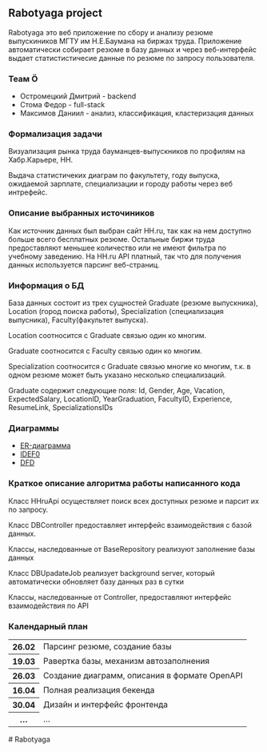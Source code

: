 
## Rabotyaga project

Rabotyaga это веб приложение по сбору и анализу резюме выпускиников МГТУ им Н.Е.Баумана на биржах труда. Приложение автоматически собирает резюме в базу данных и через веб-интерфейс выдает статистистичесие данные по резюме по запросу пользователя.

### Теам Ö

*   Остромецкий Дмитрий - backend
*   Стома Федор - full-stack
*   Максимов Даниил - анализ, классификация, кластеризация данных
### Формализация задачи

Визуализация рынка труда бауманцев-выпускников по профилям на Хабр.Карьере, HH.

Выдача статистичеких диаграм по факультету, году выпуска, ожидаемой зарплате, специализации и городу работы через веб интрефейс.

### Описание выбранных источиников

Как источник данных был выбран сайт HH.ru, так как на нем доступно больше всего бесплатных резюме. Остальные биржи труда предоставляют меньшее количество или не имеют фильтра по учебному заведению. На HH.ru API платный, так что для получения данных используется парсинг веб-страниц.

### Информация о БД

База данных состоит из трех сущностей Graduate (резюме выпускника), Location (город поиска работы), Specialization (специализация выпусника), Faculty(факультет выпуска).

Location соотносится с Graduate связью один ко многим.

Graduate соотносится с Faculty связью один ко многим.

Specialization соотносится с Graduate связью многие ко многим, т.к. в одном резюме может быть указано несколько специализаций.

Graduate содержит следующие поля: Id, Gender, Age, Vacation, ExpectedSalary, LocationID, YearGraduation, FacultyID, Experience, ResumeLink, SpecializationsIDs

### Диаграммы 

 - [ER-диаграмма](https://drive.google.com/drive/folders/1QAQ-khZvYv12Og0E33OxcGcLPuPJlvfM?usp=sharing)   
 - [IDEF0](https://drive.google.com/drive/folders/1U4vXqxNs9CMCdXwGGO1qLyQlFJST26ex?usp=share_link)
 - [DFD](https://drive.google.com/drive/folders/1tu2Ceqd1-XmF41zV8_ra6jp_qrJHsWLB?usp=share_link)

### Краткое описание алгоритма работы написанного кода

Класс HHruApi осуществляет поиск всех доступных резюме и парсит их по запросу.

Класс DBController предоставляет интерфейс взаимодействия с базой данных.

Классы, наследованные от BaseRepository реализуют заполнение базы данных

Класс DBUpadateJob реализует background server, который автоматически обновляет базу данных раз в сутки

Классы, наследованные от Controller, предоставляют интерфейс взаимодействия по API
### Календарный план

<table><tbody><tr><th>26.02</th><td>Парсинг резюме, создание базы</td></tr><tr><th>19.03</th><td>Равертка базы, механизм автозаполнения</td></tr><tr><th>26.03</th><td>Создание диаграмм, описания в формате OpenAPI</td></tr><tr><th>16.04</th><td>Полная реализация бекенда</td></tr><tr><th>30.04</th><td>Дизайн и интерфейс фронтенда</td></tr><tr><th>…</th><td>…</td></tr></tbody></table>
# Rabotyaga
